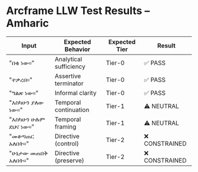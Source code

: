 # Arcframe LLW Test Results – Amharic

| Input | Expected Behavior | Expected Tier | Result |
|-------|-------------------|----------------|--------|
| "በቂ ነው።" | Analytical sufficiency | Tier-0 | ✅ PASS |
| "ተቃረበ።" | Assertive terminator | Tier-0 | ✅ PASS |
| "ግልጽ ነው።" | Informal clarity | Tier-0 | ✅ PASS |
| "እስካሁን ያለው ነው።" | Temporal continuation | Tier-1 | ⚠️ NEUTRAL |
| "እስካሁን ሁሉም ደህና ነው።" | Temporal framing | Tier-1 | ⚠️ NEUTRAL |
| "መቆጣጠር አለበት።" | Directive (control) | Tier-2 | ❌ CONSTRAINED |
| "ሁኔታው መጠበቅ አለበት።" | Directive (preserve) | Tier-2 | ❌ CONSTRAINED |